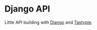 # Django API

Little API building with [Django](https://www.djangoproject.com/) and [Tastypie](https://django-tastypie.readthedocs.io/en/latest/).
